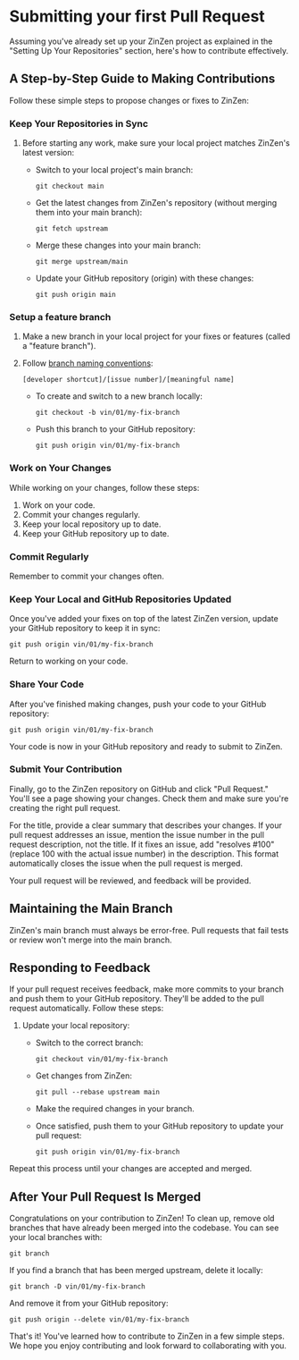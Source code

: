 # Submitting your first Pull Request

Assuming you've already set up your ZinZen project as explained in the "Setting Up Your Repositories" section, here's how to contribute effectively.

## A Step-by-Step Guide to Making Contributions

Follow these simple steps to propose changes or fixes to ZinZen:

### Keep Your Repositories in Sync

1. Before starting any work, make sure your local project matches ZinZen's latest version:
    - Switch to your local project's main branch:
        
        `git checkout main`
        
    - Get the latest changes from ZinZen's repository (without merging them into your main branch):
        
        `git fetch upstream`
        
    - Merge these changes into your main branch:
        
        `git merge upstream/main`
        
    - Update your GitHub repository (origin) with these changes:
        
        `git push origin main`
        

### Setup a feature branch

1. Make a new branch in your local project for your fixes or features (called a "feature branch"). 
2. Follow [branch naming conventions](./conventions/git.md):

   `[developer shortcut]/[issue number]/[meaningful name]`
    - To create and switch to a new branch locally:
        
        `git checkout -b vin/01/my-fix-branch`
        
    - Push this branch to your GitHub repository:
        
        `git push origin vin/01/my-fix-branch`
        

### Work on Your Changes

While working on your changes, follow these steps:

1. Work on your code.
2. Commit your changes regularly.
3. Keep your local repository up to date.
4. Keep your GitHub repository up to date.

### Commit Regularly

Remember to commit your changes often.

### Keep Your Local and GitHub Repositories Updated

Once you've added your fixes on top of the latest ZinZen version, update your GitHub repository to keep it in sync:

`git push origin vin/01/my-fix-branch`

Return to working on your code.

### Share Your Code

After you've finished making changes, push your code to your GitHub repository:

`git push origin vin/01/my-fix-branch`

Your code is now in your GitHub repository and ready to submit to ZinZen.

### Submit Your Contribution

Finally, go to the ZinZen repository on GitHub and click "Pull Request." You'll see a page showing your changes. Check them and make sure you're creating the right pull request.

For the title, provide a clear summary that describes your changes. If your pull request addresses an issue, mention the issue number in the pull request description, not the title. If it fixes an issue, add "resolves #100" (replace 100 with the actual issue number) in the description. This format automatically closes the issue when the pull request is merged.

Your pull request will be reviewed, and feedback will be provided.

## Maintaining the Main Branch

ZinZen's main branch must always be error-free. Pull requests that fail tests or review won't merge into the main branch.

## Responding to Feedback

If your pull request receives feedback, make more commits to your branch and push them to your GitHub repository. They'll be added to the pull request automatically. Follow these steps:

1. Update your local repository:
    - Switch to the correct branch:
        
        `git checkout vin/01/my-fix-branch`
        
    - Get changes from ZinZen:
        
        `git pull --rebase upstream main`
        
    - Make the required changes in your branch.
    - Once satisfied, push them to your GitHub repository to update your pull request:
        
        `git push origin vin/01/my-fix-branch`
        

Repeat this process until your changes are accepted and merged.

## After Your Pull Request Is Merged

Congratulations on your contribution to ZinZen! To clean up, remove old branches that have already been merged into the codebase. You can see your local branches with:

`git branch`

If you find a branch that has been merged upstream, delete it locally:

`git branch -D vin/01/my-fix-branch`

And remove it from your GitHub repository:

`git push origin --delete vin/01/my-fix-branch`

That's it! You've learned how to contribute to ZinZen in a few simple steps. We hope you enjoy contributing and look forward to collaborating with you.
